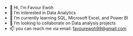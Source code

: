 - 👋 Hi, I’m Favour Ewoh
- 👀 I’m interested in Data Analytics
- 🌱 I’m currently learning SQL, Microsoft Excel, and Power BI
- 💞️ I’m looking to collaborate on Data analysis projects
- 📫 you can reach me via email: favourewoh99@gmail.com

<!---
Favourewoh/Favourewoh is a ✨ special ✨ repository because its `README.md` (this file) appears on your GitHub profile.
You can click the Preview link to take a look at your changes.
--->
